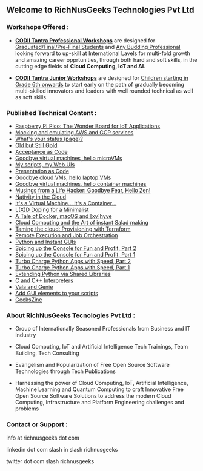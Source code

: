 ## Welcome to RichNusGeeks Technologies Pvt Ltd


### Workshops Offered :

- **[CODII Tantra Professional Workshops](slides/cdtntrp.md)** are designed for <ins>Graduated/Final/Pre-Final Students</ins> and <ins>Any Budding Professional</ins>
looking forward to up-skill at International Lavels for multi-fold growth and amazing career opprtunities, through both hard and
soft skills, in the cutting edge fields of **Cloud Computing, IoT and AI**.

- **[CODII Tantra Junior Workshops](cdtntrj.md)** are designed for <ins>Children starting in Grade 6th onwards</ins> to start early on the path of
gradually becoming multi-skilled innovators and leaders with well rounded technical as well as soft skills.


### Published Technical Content :

- [Raspberry PI Pico: The Wonder Board for IoT Applications](https://www.opensourceforu.com/2025/02/raspberry-pi-pico-the-wonder-board-for-iot-applications/)
- [Mocking and emulating AWS and GCP services](https://www.admin-magazine.com/Archive/2024/82/Mocking-and-emulating-AWS-and-GCP-services)
- [What's your status (page)?](https://www.admin-magazine.com/Archive/2023/78/What-s-your-status-page)
- [Old but Still Gold](https://www.admin-magazine.com/Archive/2023/77/A-watchdog-for-every-modern-ix-server)
- [Acceptance as Code](https://www.admin-magazine.com/Archive/2023/73/Verifying-your-configuration)
- [Goodbye virtual machines, hello microVMs](https://www.admin-magazine.com/Archive/2022/71/Goodbye-virtual-machines-hello-microVMs)
- [My scripts, my Web UIs](https://www.linux-magazine.com/Issues/2022/263/OliveTin-and-Script-Server)
- [Presentation as Code](https://www.linux-magazine.com/Issues/2022/262/Present-Slide-Creator)
- [Goodbye cloud VMs, hello laptop VMs](https://www.admin-magazine.com/Archive/2022/69/Goodbye-cloud-VMs-hello-laptop-VMs)
- [Goodbye virtual machines, hello container machines](https://www.admin-magazine.com/Archive/2022/68/Goodbye-virtual-machines-hello-container-machines)
- [Musings from a Life Hacker: Goodbye Fear, Hello Zen!](https://medium.com/@ankur.floss/musings-from-a-life-hacker-goodbye-fear-hello-zen-ab1e11196376)
- [Nativity in the Cloud](https://medium.com/@ankur.floss/nativity-in-the-cloud-f14d9b197306)
- [It's a Virtual Machine... It's a Container...](https://www.linkedin.com/pulse/its-virtual-machine-container-ankur-kumar?trk=portfolio_article-card_title)
- [L(X)D Doping for a Minimalist](https://www.linkedin.com/pulse/lxd-doping-minimalist-ankur-kumar?trk=portfolio_article-card_title)
- [A Tale of Docker, macOS and [xv]hyve](https://www.linkedin.com/pulse/tale-docker-macos-xvhyve-ankur-kumar?trk=pulse-article_more-articles_related-content-card)
- [Cloud Computing and the Art of instant Salad making](https://www.linkedin.com/pulse/cloud-computing-art-instant-salad-making-ankur-kumar?trk=portfolio_article-card_title)
- [Taming the cloud: Provisioning with Terraform](http://opensourceforu.com/2017/10/taming-cloud-provisioning-terraform/)
- [Remote Execution and Job Orchestration](https://richnusgeeks.files.wordpress.com/2015/07/remotexecution_printversion.pdf)
- [Python and Instant GUIs](https://richnusgeeks.files.wordpress.com/2012/05/pythonandinstantgui.pdf)
- [Spicing up the Console for Fun and Profit, Part 2](https://www.opensourceforu.com/2011/11/spicing-up-console-for-fun-profit-2/)
- [Spicing up the Console for Fun and Profit, Part 1](https://www.opensourceforu.com/2011/08/spicing-up-console-for-fun-profit-1/)
- [Turbo Charge Python Apps with Speed, Part 2](https://www.opensourceforu.com/2010/12/turbo-charge-python-apps-with-speed-part-2/)
- [Turbo Charge Python Apps with Speed, Part 1](https://www.opensourceforu.com/2010/07/turbo-charge-python-apps-with-speed-part-1/)
- [Extending Python via Shared Libraries](https://www.opensourceforu.com/2010/05/extending-python-via-shared-libraries/)
- [C and C++ Interpreters](https://richnusgeeks.files.wordpress.com/2016/02/interpretation_lpm.pdf)
- [Vala and Genie](https://richnusgeeks.files.wordpress.com/2016/02/inthebottle_lpm1.pdf)
- [Add GUI elements to your scripts](https://richnusgeeks.files.wordpress.com/2016/02/dialog_lpm.pdf)
- [GeeksZine](https://richnusgeeks.wordpress.com/category/geekszine/)


### About RichNusGeeks Tecnologies Pvt Ltd :

- Group of Internationally Seasoned Professionals from Business and IT Industry

- Cloud Computing, IoT and Artificial Intelligence Tech Trainings, Team Building, Tech Consulting

- Evangelism and Popularization of Free Open Source Software Technologies through Tech Publications

- Harnessing the power of Cloud Computing, IoT, Artificial Intelligence, Machine Learning and Quantum Computing to craft
  Innovative Free Open Source Software Solutions to address the modern Cloud Computing, Infrastructure
  and Platform Engineering challenges and problems

### Contact or Support :

info at richnusgeeks dot com

linkedin dot com slash in slash richnusgeeks

twitter dot com slash richnusgeeks

